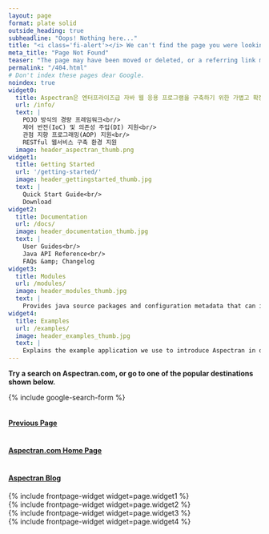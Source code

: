 ```yaml
---
layout: page
format: plate solid
outside_heading: true
subheadline: "Oops! Nothing here..."
title: "<i class='fi-alert'></i> We can't find the page you were looking for."
meta_title: "Page Not Found"
teaser: "The page may have been moved or deleted, or a referring link may be incorrect."
permalink: "/404.html"
# Don't index these pages dear Google.
noindex: true
widget0:
  title: Aspectran은 엔터프라이즈급 자바 웹 응용 프로그램을 구축하기 위한 가볍고 확장 가능한 프레임워크입니다.
  url: /info/
  text: |
    POJO 방식의 경량 프레임워크<br/>
    제어 반전(IoC) 및 의존성 주입(DI) 지원<br/>
    관점 지향 프로그래밍(AOP) 지원<br/>
    RESTful 웹서비스 구축 환경 지원
  image: header_aspectran_thumb.png
widget1:
  title: Getting Started
  url: '/getting-started/'
  image: header_gettingstarted_thumb.jpg
  text: |
    Quick Start Guide<br/>
    Download
widget2:
  title: Documentation
  url: /docs/
  image: header_documentation_thumb.jpg
  text: |
    User Guides<br/>
    Java API Reference<br/>
    FAQs &amp; Changelog
widget3:
  title: Modules
  url: /modules/
  image: header_modules_thumb.jpg
  text: |
    Provides java source packages and configuration metadata that can integrate the various external libraries.
widget4:
  title: Examples
  url: /examples/
  image: header_examples_thumb.jpg
  text: |
    Explains the example application we use to introduce Aspectran in detail.
---
```


**Try a search on Aspectran.com, or go to one of the popular destinations shown below.**

{% include google-search-form %}

<div class="row t40">
  <div class="medium-3 columns text-center t10">
    <div class="panel">
      <a href="javascript:history.back();"><h4><i class='fi-arrow-left'></i> Previous Page</h4></a>
    </div>
  </div>
  <div class="medium-6 columns text-center t10">
    <div class="panel">
      <a href="{{ site.baseurl }}/"><h4><i class='fi-home'></i> Aspectran.com Home Page</h4></a>
    </div>
  </div>
  <div class="medium-3 columns text-center t10">
    <div class="panel">
      <a href="{{ site.baseurl }}/blog/"><h4><i class='fi-map'></i> Aspectran Blog</h4></a>
    </div>
  </div>
</div>

<div class="row t50">
  <div class="medium-6 large-3 columns b10">
    {% include frontpage-widget widget=page.widget1 %}
  </div>
  <div class="medium-6 large-3 columns b10">
    {% include frontpage-widget widget=page.widget2 %}
  </div>
  <div class="medium-6 large-3 columns b10">
    {% include frontpage-widget widget=page.widget3 %}
  </div>
  <div class="medium-6 large-3 columns b10">
    {% include frontpage-widget widget=page.widget4 %}
  </div>
</div>
